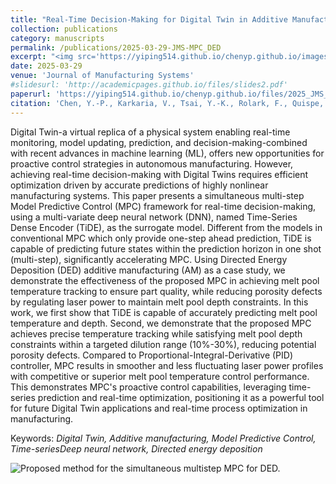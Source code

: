```yaml
---
title: "Real-Time Decision-Making for Digital Twin in Additive Manufacturing with Model Predictive Control using Time-Series Deep Neural Networks"
collection: publications
category: manuscripts
permalink: /publications/2025-03-29-JMS-MPC_DED
excerpt: "<img src='https://yiping514.github.io/chenyp.github.io/images/JMS_MPC_DED.jpg'>"
date: 2025-03-29
venue: 'Journal of Manufacturing Systems'
#slidesurl: 'http://academicpages.github.io/files/slides2.pdf'
paperurl: 'https://yiping514.github.io/chenyp.github.io/files/2025_JMS_MPC_DED.pdf'
citation: 'Chen, Y.-P., Karkaria, V., Tsai, Y.-K., Rolark, F., Quispe, D., Gao, R. X., Cao, J., & Chen, W., &quot;Real-time decision-making for Digital Twin in additive manufacturing with Model Predictive Control using time-series deep neural networks.&quot; <i>Journal of Manufacturing Systems<i>, 80(2025): 412-424.'
---
```


Digital Twin-a virtual replica of a physical system enabling real-time monitoring, model updating, prediction, and decision-making-combined with recent advances in machine learning (ML), offers new opportunities for proactive control strategies in autonomous manufacturing. However, achieving real-time decision-making with Digital Twins requires efficient optimization driven by accurate predictions of highly nonlinear manufacturing systems. This paper presents a simultaneous multi-step Model Predictive Control (MPC) framework for real-time decision-making, using a multi-variate deep neural network (DNN), named Time-Series Dense Encoder (TiDE), as the surrogate model. Different from the models in conventional MPC which only provide one-step ahead prediction, TiDE is capable of predicting future states within the prediction horizon in one shot (multi-step), significantly accelerating MPC. Using Directed Energy Deposition (DED) additive manufacturing (AM) as a case study, we demonstrate the effectiveness of the proposed MPC in achieving melt pool temperature tracking to ensure part quality, while reducing porosity defects by regulating laser power to maintain melt pool depth constraints. In this work, we first show that TiDE is capable of accurately predicting melt pool temperature and depth. Second, we demonstrate that the proposed MPC achieves precise temperature tracking while satisfying melt pool depth constraints within a targeted dilution range (10%-30%), reducing potential porosity defects. Compared to Proportional-Integral-Derivative (PID) controller, MPC results in smoother and less fluctuating laser power profiles with competitive or superior melt pool temperature control performance. This demonstrates MPC's proactive control capabilities, leveraging time-series prediction and real-time optimization, positioning it as a powerful tool for future Digital Twin applications and real-time process optimization in manufacturing.

Keywords: _Digital Twin, Additive manufacturing, Model Predictive Control, Time-seriesDeep neural network, Directed energy deposition_

<img src="https://yiping514.github.io/chenyp.github.io/images/JMS_MPC_DED.jpg" alt="Proposed method for the simultaneous multistep MPC for DED.">
